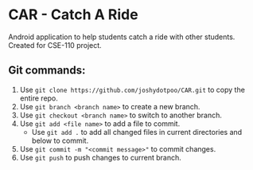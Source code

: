 # CAR - Catch A Ride
Android application to help students catch a ride with other students. 
Created for CSE-110 project.

## Git commands: 
1. Use `git clone https://github.com/joshydotpoo/CAR.git` to copy the entire repo.
2. Use `git branch <branch name>` to create a new branch.
3. Use `git checkout <branch name>` to switch to another branch.
4. Use `git add <file name>` to add a file to commit.
   - Use `git add .` to add all changed files in current directories and below to commit.
5. Use `git commit -m "<commit message>"` to commit changes.
6. Use `git push` to push changes to current branch.
